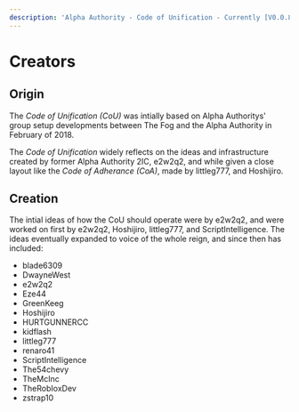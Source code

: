 ```yaml
---
description: 'Alpha Authority - Code of Unification - Currently [V0.0.8]'
---
```


# Creators

## Origin

The _Code of Unification \(CoU\)_ was intially based on Alpha Authoritys' group setup developments between The Fog and the Alpha Authority in February of 2018.

The _Code of Unification_ widely reflects on the ideas and infrastructure created by former Alpha Authority 2IC, e2w2q2, and while given a close layout like the _Code of Adherance \(CoA\)_, made by littleg777, and Hoshijiro. 

## Creation

The intial ideas of how the CoU should operate were by e2w2q2, and were worked on first by e2w2q2, Hoshijiro, littleg777, and ScriptIntelligence. The ideas eventually expanded to voice of the whole reign, and since then has included:

* blade6309
* DwayneWest
* e2w2q2
* Eze44
* GreenKeeg
* Hoshijiro
* HURTGUNNERCC
* kidflash
* littleg777
* renaro41
* ScriptIntelligence
* The54chevy
* TheMcInc
* TheRobIoxDev
* zstrap10



